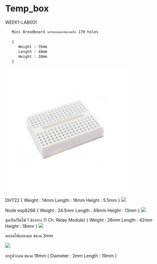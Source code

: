 # Temp_box
WEEK1-LAB001

       Mini Breadboard บอร์ดทดลองขนาดเล็ก 170 holes 

       {
          Weight : 35mm
          Length : 48mm 
          Height : 10mm
       }
<img src="ref/Breadboard.jpg" width="400">




DHT22 
{
    Weight : 14mm
    Length : 18mm 
    Height : 5.5mm
}
<img src="ref/dht22.png" width="400">





Node esp8266 
{
    Weight : 24.5mm
    Length : 49mm 
    Height : 13mm
}
<img src="ref/Nodeesp8266 .png" width="400">






ชุดเปิด/ปิดไฟ 1 ช่องทาง (1 Ch. Relay Module) 
{
    Weight : 26mm
    Length : 42mm 
    Height : 18mm
}
<img src="ref/Delay 1ch..png" width="400">




หลอดไฟแสดงผล ขนาด 3mm

<img src="ref/LED-3mm-Red.png" width="400">


สกรูหัวกลม ขนาด 19mm
{
    Diameter : 2mm
    Length : 19mm 
}






